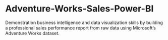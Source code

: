 # Adventure-Works-Sales-Power-BI
Demonstration business intelligence and data visualization skills by building a professional sales performance report from raw data using Microsoft’s Adventure Works dataset.
